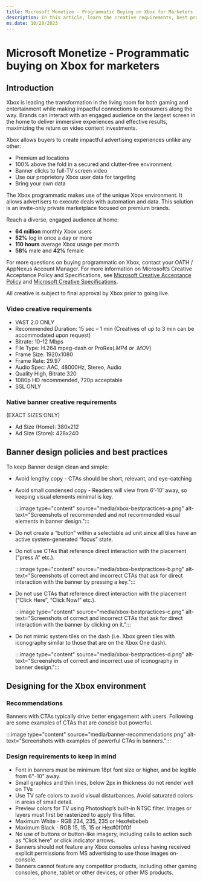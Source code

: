 ```yaml
---
title: Microsoft Monetize - Programmatic Buying on Xbox for Marketers
description: In this article, learn the creative requirements, best practices, and recommendations for banner design in an Xbox environment.
ms.date: 10/28/2023
---
```


# Microsoft Monetize - Programmatic buying on Xbox for marketers

## Introduction

Xbox is leading the transformation in the living room for both gaming and entertainment while making impactful connections to consumers along the way. Brands can interact with an engaged audience on the largest screen in the home to deliver immersive experiences and effective results, maximizing the return on video content investments.

Xbox allows buyers to create impactful advertising experiences unlike any other:

- Premium ad locations
- 100% above the fold in a secured and clutter-free environment
- Banner clicks to full-TV screen video
- Use our proprietory Xbox user data for targeting
- Bring your own data

The Xbox programmatic makes use of the unique Xbox environment. It allows advertisers to execute deals with automation and data. This solution is an invite-only private marketplace focused on premium brands.

Reach a diverse, engaged audience at home:

- **64 million** monthly Xbox users
- **52%** log in once a day or more
- **110 hours** average Xbox usage per month
- **58%** male and **42%** female

For more questions on buying programmatic on Xbox, contact your OATH / AppNexus Account Manager. For more information on Microsoft’s Creative Acceptance Policy and Specifications, see [Microsoft Creative Acceptance Policy](https://about.ads.microsoft.com/en-us/policies/home) and [Microsoft Creative Specifications](https://about.ads.microsoft.com/en-in/policies/creative-specs).

All creative is subject to final approval by Xbox prior to going live.

### Video creative requirements

- VAST 2.0 ONLY
- Recommended Duration: 15 sec – 1 min (Creatives of up to 3 min can be accommodated upon request)
- Bitrate: 10-12 Mbps
- File Type: H.264 mpeg-dash or ProRes(*.MP4 or .MOV*)
- Frame Size: 1920x1080
- Frame Rate: 29.97
- Audio Spec: AAC, 48000Hz, Stereo, Audio
- Quality High, Bitrate 320
- 1080p HD recommended, 720p acceptable
- SSL ONLY

### Native banner creative requirements

(EXACT SIZES ONLY)

- Ad Size (Home): 380x212
- Ad Size (Store): 428x240

## Banner design policies and best practices

To keep Banner design clean and simple:

- Avoid lengthy copy - CTAs should be short, relevant, and eye-catching

- Avoid small condensed copy - Readers will view from 6’-10’ away, so keeping visual elements minimal is key.

    :::image type="content" source="media/xbox-bestpractices-a.png" alt-text="Screenshots of recommended and not recommended visual elements in banner design.":::

- Do not create a “button” within a selectable ad unit since all tiles have an active system-generated “focus” state.

- Do not use CTAs that reference direct interaction with the placement (“press A” etc.).

    :::image type="content" source="media/xbox-bestpractices-b.png" alt-text="Screenshots of correct and incorrect CTAs that ask for direct interaction with the banner by pressing a key.":::

- Do not use CTAs that reference direct interaction with the placement (“Click Here”, “Click Now!” etc.).

    :::image type="content" source="media/xbox-bestpractices-c.png" alt-text="Screenshots of correct and incorrect CTAs that ask for direct interaction with the banner by clicking on it.":::

- Do not mimic system tiles on the dash (i.e. Xbox green tiles with iconography similar to those that are on the Xbox One dash).

    :::image type="content" source="media/xbox-bestpractices-d.png" alt-text="Screenshots of correct and incorrect use of iconography in banner design.":::

## Designing for the Xbox environment

### Recommendations

Banners with CTAs typically drive better engagement with users. Following are some examples of CTAs that are concise but powerful.

:::image type="content" source="media/banner-recommendations.png" alt-text="Screenshots with examples of powerful CTAs in banners.":::

### Design requirements to keep in mind

- Font in banners must be minimum 18pt font size or higher, and be legible from 6"-10" away.
- Small graphics and thin lines, below 2px in thickness do not render well on TVs
- Use TV safe colors to avoid visual disturbances. Avoid saturated colors in areas of small detail.
- Preview colors for TV using Photoshop’s built-in NTSC filter. Images or layers must first be rasterized to apply this filter.
- Maximum White - RGB 234, 235, 235 or Hex#ebebeb
- Maximum Black - RGB 15, 15, 15 or Hex#0f0f0f
- No use of buttons or button-like imagery, including calls to action such as “Click here” or click indicator arrows.
- Banners should not feature any Xbox consoles unless having received explicit permissions from MS advertising to use those images on-console.
- Banners cannot feature any competitor products, including other gaming consoles, phone, tablet or other devices, or other MS products.
